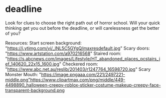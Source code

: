# deadline
Look for clues to choose the right path out of horror school. Will your quick thinking get you out before the deadline, or will carelessness get the better of you?

Resources: 
Start screen background: "https://i.ytimg.com/vi/_lNL5C5GYgQ/maxresdefault.jpg"
Scary doors: "https://www.artstation.com/a970216568"
Staired room: "https://s.abcnews.com/images/Lifestyle/HT_abandoned_places_pcstairs_jef_140620_22x15_1600.jpg"
Checkered room: "https://www.abc.net.au/reslib/201403/r1247764_16598720.jpg"
Scary Monster Mouth: "https://image.pngaaa.com/221/2497221-middle.png"https://www.clipartmax.com/png/middle/449-4498890_halloween-creepy-roblox-sticker-costume-makeup-creepy-face-transparent-background.png
